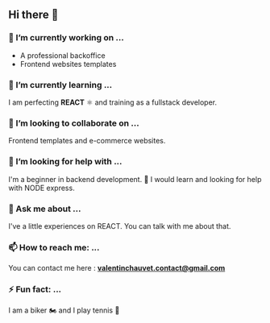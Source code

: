 ## Hi there 👋
### 🔭 I’m currently working on ...

- A professional backoffice
- Frontend websites templates

### 🌱 I’m currently learning ...

I am perfecting **REACT** ⚛️ and training as a fullstack developer. 

### 👯 I’m looking to collaborate on ...

Frontend templates and e-commerce websites.

### 🤔 I’m looking for help with ...

I'm a beginner in backend development. 🔰
I would learn and looking for help with NODE express.

### 💬 Ask me about ...

I've a little experiences on REACT.
You can talk with me about that.

### 📫 How to reach me: ...

You can contact me here : **valentinchauvet.contact@gmail.com**

### ⚡ Fun fact: ...

I am a biker 🏍️ and I play tennis 🎾

<!--
**Valimp/Valimp** is a ✨ _special_ ✨ repository because its `README.md` (this file) appears on your GitHub profile.

Here are some ideas to get you started:

- 🔭 I’m currently working on ...
- 🌱 I’m currently learning ...
- 👯 I’m looking to collaborate on ...
- 🤔 I’m looking for help with ...
- 💬 Ask me about ...
- 📫 How to reach me: ...
- 😄 Pronouns: ...
- ⚡ Fun fact: ...
-->
